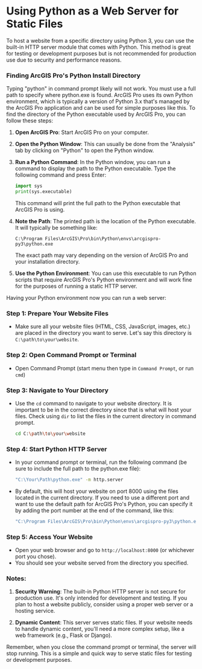 # Using Python as a Web Server for Static Files

To host a website from a specific directory using Python 3, you can use the built-in HTTP server module that comes with Python. This method is great for testing or development purposes but is not recommended for production use due to security and performance reasons.

### Finding ArcGIS Pro's Python Install Directory

Typing "python" in command prompt likely will not work. You must use a full path to specify where python.exe is found. ArcGIS Pro uses its own Python environment, which is typically a version of Python 3.x that's managed by the ArcGIS Pro application and can be used for simple purposes like this. To find the directory of the Python executable used by ArcGIS Pro, you can follow these steps:

1. **Open ArcGIS Pro**: Start ArcGIS Pro on your computer.

2. **Open the Python Window**: This can usually be done from the "Analysis" tab by clicking on "Python" to open the Python window.

3. **Run a Python Command**: In the Python window, you can run a command to display the path to the Python executable. Type the following command and press Enter:
   
   ```python
   import sys
   print(sys.executable)
   ```

   This command will print the full path to the Python executable that ArcGIS Pro is using.

4. **Note the Path**: The printed path is the location of the Python executable. It will typically be something like:
   
   ```
   C:\Program Files\ArcGIS\Pro\bin\Python\envs\arcgispro-py3\python.exe
   ```

   The exact path may vary depending on the version of ArcGIS Pro and your installation directory.

5. **Use the Python Environment**: You can use this executable to run Python scripts that require ArcGIS Pro's Python environment and will work fine for the purposes of running a static HTTP server. 

Having your Python environment now you can run a web server:

### Step 1: Prepare Your Website Files
- Make sure all your website files (HTML, CSS, JavaScript, images, etc.) are placed in the directory you want to serve. Let's say this directory is `C:\path\to\your\website`.

### Step 2: Open Command Prompt or Terminal
- Open Command Prompt (start menu then type in `Command Prompt`, or run `cmd`)

### Step 3: Navigate to Your Directory
- Use the `cd` command to navigate to your website directory. It is important to be in the correct directory since that is what will host your files. Check using `dir` to list the files in the current directory in command prompt.
  ```bash
  cd C:\path\to\your\website
  ```

### Step 4: Start Python HTTP Server
- In your command prompt or terminal, run the following command (be sure to include the full path to the python.exe file):
  ```bash
  "C:\Your\Path\python.exe" -m http.server
  ```
- By default, this will host your website on port 8000 using the files located in the current directory. If you need to use a different port and want to use the default path for ArcGIS Pro's Python, you can specify it by adding the port number at the end of the command, like this:
  ```bash
  "C:\Program Files\ArcGIS\Pro\bin\Python\envs\arcgispro-py3\python.exe" -m http.server 8080
  ```

### Step 5: Access Your Website
- Open your web browser and go to `http://localhost:8000` (or whichever port you chose).
- You should see your website served from the directory you specified.

### Notes:
  
1. **Security Warning**: The built-in Python HTTP server is not secure for production use. It's only intended for development and testing. If you plan to host a website publicly, consider using a proper web server or a hosting service.

2. **Dynamic Content**: This server serves static files. If your website needs to handle dynamic content, you'll need a more complex setup, like a web framework (e.g., Flask or Django).

Remember, when you close the command prompt or terminal, the server will stop running. This is a simple and quick way to serve static files for testing or development purposes.
